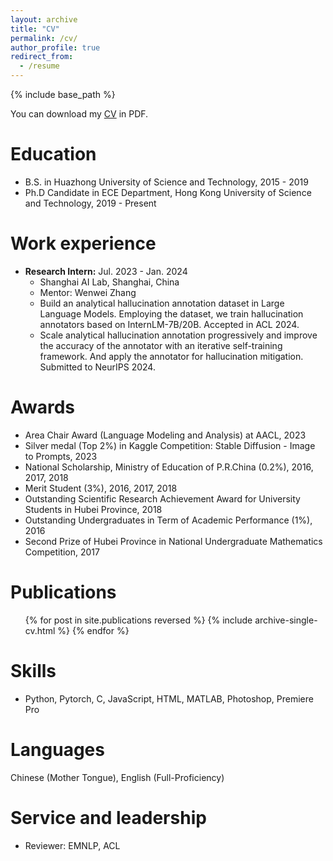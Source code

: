 ```yaml
---
layout: archive
title: "CV"
permalink: /cv/
author_profile: true
redirect_from:
  - /resume
---
```


{% include base_path %}

You can download my [CV](https://ziweiji.github.io/files/Ziwei_JI__s_CV.pdf) in PDF.


Education
======
* B.S. in Huazhong University of Science and Technology, 2015 - 2019
* Ph.D Candidate in ECE Department, Hong Kong University of Science and Technology, 2019 - Present

Work experience
======
* **Research Intern:** Jul. 2023 - Jan. 2024 
  * Shanghai AI Lab, Shanghai, China
  * Mentor: Wenwei Zhang
  * Build an analytical hallucination annotation dataset in Large Language Models. Employing the dataset, we train hallucination annotators based on InternLM-7B/20B. Accepted in ACL 2024.
  * Scale analytical hallucination annotation progressively and improve the accuracy of the annotator with an iterative self-training framework. And apply the annotator for hallucination mitigation. Submitted to NeurIPS 2024.
  
<!-- * **Research Intern:** Sept. 2017 - Feb. 2018 
  * Wuhan National Laboratory for Optoelectronics, Wuhan, China
  * Supervisor: [Prof. Xiangshui Miao](https://baike.baidu.com/item/%E7%BC%AA%E5%90%91%E6%B0%B4/5125689), and [Prof. Yuhui He](http://faculty.hust.edu.cn/heyuhui/zh_CN/skxx/872850/content/2356.htm)
  
  * Numerical simulation of electrokinetic phenomena in nano fluidics.
  * Publish two papers about the impact of membrane surface charges and ionization equilibrium of weak electrolytes
   -->


Awards
======
* Area Chair Award (Language Modeling and Analysis) at AACL, 2023
* Silver medal (Top 2%) in Kaggle Competition: Stable Diffusion - Image to Prompts, 2023
* National Scholarship, Ministry of Education of P.R.China (0.2%), 2016, 2017, 2018
* Merit Student (3%), 2016, 2017, 2018
* Outstanding Scientific Research Achievement Award for University Students in Hubei Province, 2018
* Outstanding Undergraduates in Term of Academic Performance (1%), 2016
* Second Prize of Hubei Province in National Undergraduate Mathematics Competition, 2017


Publications
======
  <ul>{% for post in site.publications reversed %}
    {% include archive-single-cv.html %}
  {% endfor %}</ul>
 

Skills
======
* Python, Pytorch, C, JavaScript, HTML, MATLAB, Photoshop, Premiere Pro


Languages 
======
Chinese (Mother Tongue), English (Full-Proficiency)

Service and leadership
======
* Reviewer: EMNLP, ACL





<!-- Talks
======
  <ul>{% for post in site.talks %}
    {% include archive-single-talk-cv.html %}
  {% endfor %}</ul> -->
  
<!-- Teaching
======
  <ul>{% for post in site.teaching %}
    {% include archive-single-cv.html %}
  {% endfor %}</ul> -->
  
